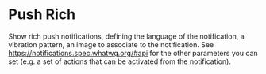 # Push Rich

Show rich push notifications, defining the language of the notification, a vibration pattern, an image to associate to the notification. See https://notifications.spec.whatwg.org/#api for the other parameters you can set (e.g. a set of actions that can be activated from the notification).

